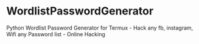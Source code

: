 # WordlistPasswordGenerator
Python Wordlist Password Generator for Termux - Hack any fb, instagram, Wifi any Password list - Online Hacking
